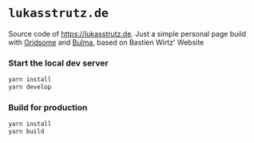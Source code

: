 # `lukasstrutz.de`

Source code of https://lukasstrutz.de.
Just a simple personal page build with [Gridsome](https://gridsome.org/) and [Bulma](https://bulma.io/), based on Bastien Wirtz' Website

### Start the local dev server

```bash
yarn install
yarn develop
```

### Build for production

```bash
yarn install
yarn build
```
